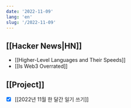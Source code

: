 ```yaml
---
date: '2022-11-09'
lang: 'en'
slug: '/2022-11-09'
---
```


## [[Hacker News|HN]]

- [[Higher-Level Languages and Their Speeds]]
- [[Is Web3 Overrated]]

## [[Project]]

- [x] [[2022년 11월 한 달간 일기 쓰기]]
